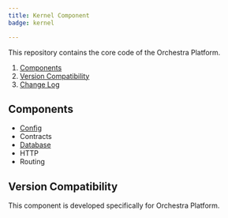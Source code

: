 ```yaml
---
title: Kernel Component
badge: kernel

---
```


This repository contains the core code of the Orchestra Platform.

1. [Components](#components)
2. [Version Compatibility](#compatibility)
3. [Change Log]({doc-url}/components/kernel/changes#v3-2)

<a name="components"></a>
## Components

* [Config]({doc-url}/components/config)
* Contracts
* [Database]({doc-url}/components/database)
* HTTP
* Routing

<a name="compatibility"></a>
## Version Compatibility

This component is developed specifically for Orchestra Platform.
